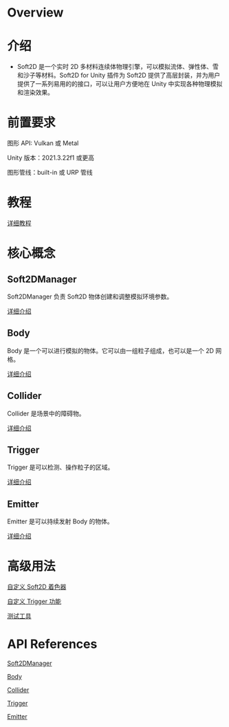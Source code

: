 # Overview

# 介绍

- Soft2D 是一个实时 2D 多材料连续体物理引擎，可以模拟流体、弹性体、雪和沙子等材料。Soft2D for Unity 插件为 Soft2D 提供了高层封装，并为用户提供了一系列易用的的接口，可以让用户方便地在 Unity 中实现各种物理模拟和渲染效果。

# 前置要求

图形 API: Vulkan 或 Metal

Unity 版本：2021.3.22f1 或更高

图形管线：built-in 或 URP 管线

# 教程

[详细教程](Tutorials/Tutorial.md)

# 核心概念

## Soft2DManager

Soft2DManager 负责 Soft2D 物体创建和调整模拟环境参数。

[详细介绍](BasicComponents/Soft2DManager.md)

## Body

Body 是一个可以进行模拟的物体。它可以由一组粒子组成，也可以是一个 2D 网格。

[详细介绍](BasicComponents/Body.md)

## Collider

Collider 是场景中的障碍物。

[详细介绍](BasicComponents/Collider.md)

## Trigger

Trigger 是可以检测、操作粒子的区域。

[详细介绍](BasicComponents/Trigger.md)

## Emitter

Emitter 是可以持续发射 Body 的物体。

[详细介绍](BasicComponents/Emitter.md)

# 高级用法

[自定义 Soft2D 着色器](Advance/CustomShader.md)

[自定义 Trigger 功能](Advance/CustomTrigger.md)

[测试工具](Advance/DebugTools.md)

# API References

[Soft2DManager]()

[Body]()

[Collider]()

[Trigger]()

[Emitter]()